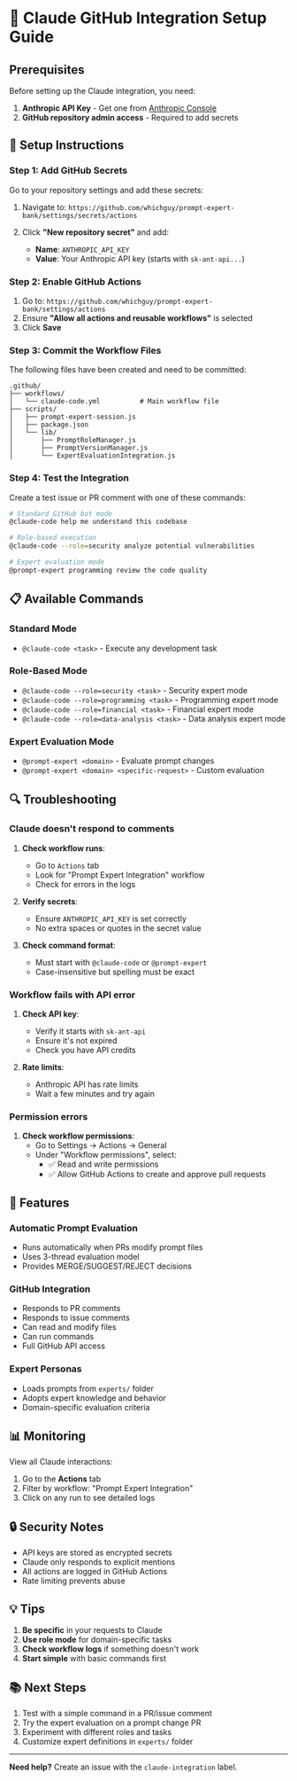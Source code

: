 # 🚀 Claude GitHub Integration Setup Guide

## Prerequisites

Before setting up the Claude integration, you need:

1. **Anthropic API Key** - Get one from [Anthropic Console](https://console.anthropic.com/)
2. **GitHub repository admin access** - Required to add secrets

## 🔧 Setup Instructions

### Step 1: Add GitHub Secrets

Go to your repository settings and add these secrets:

1. Navigate to: `https://github.com/whichguy/prompt-expert-bank/settings/secrets/actions`

2. Click **"New repository secret"** and add:

   - **Name**: `ANTHROPIC_API_KEY`
   - **Value**: Your Anthropic API key (starts with `sk-ant-api...`)

### Step 2: Enable GitHub Actions

1. Go to: `https://github.com/whichguy/prompt-expert-bank/settings/actions`
2. Ensure **"Allow all actions and reusable workflows"** is selected
3. Click **Save**

### Step 3: Commit the Workflow Files

The following files have been created and need to be committed:

```
.github/
├── workflows/
│   └── claude-code.yml          # Main workflow file
├── scripts/
│   ├── prompt-expert-session.js
│   ├── package.json
│   └── lib/
│       ├── PromptRoleManager.js
│       ├── PromptVersionManager.js
│       └── ExpertEvaluationIntegration.js
```

### Step 4: Test the Integration

Create a test issue or PR comment with one of these commands:

```bash
# Standard GitHub bot mode
@claude-code help me understand this codebase

# Role-based execution
@claude-code --role=security analyze potential vulnerabilities

# Expert evaluation mode
@prompt-expert programming review the code quality
```

## 📋 Available Commands

### Standard Mode
- `@claude-code <task>` - Execute any development task

### Role-Based Mode
- `@claude-code --role=security <task>` - Security expert mode
- `@claude-code --role=programming <task>` - Programming expert mode
- `@claude-code --role=financial <task>` - Financial expert mode
- `@claude-code --role=data-analysis <task>` - Data analysis expert mode

### Expert Evaluation Mode
- `@prompt-expert <domain>` - Evaluate prompt changes
- `@prompt-expert <domain> <specific-request>` - Custom evaluation

## 🔍 Troubleshooting

### Claude doesn't respond to comments

1. **Check workflow runs**: 
   - Go to `Actions` tab
   - Look for "Prompt Expert Integration" workflow
   - Check for errors in the logs

2. **Verify secrets**:
   - Ensure `ANTHROPIC_API_KEY` is set correctly
   - No extra spaces or quotes in the secret value

3. **Check command format**:
   - Must start with `@claude-code` or `@prompt-expert`
   - Case-insensitive but spelling must be exact

### Workflow fails with API error

1. **Check API key**:
   - Verify it starts with `sk-ant-api`
   - Ensure it's not expired
   - Check you have API credits

2. **Rate limits**:
   - Anthropic API has rate limits
   - Wait a few minutes and try again

### Permission errors

1. **Check workflow permissions**:
   - Go to Settings → Actions → General
   - Under "Workflow permissions", select:
     - ✅ Read and write permissions
     - ✅ Allow GitHub Actions to create and approve pull requests

## 🎯 Features

### Automatic Prompt Evaluation
- Runs automatically when PRs modify prompt files
- Uses 3-thread evaluation model
- Provides MERGE/SUGGEST/REJECT decisions

### GitHub Integration
- Responds to PR comments
- Responds to issue comments  
- Can read and modify files
- Can run commands
- Full GitHub API access

### Expert Personas
- Loads prompts from `experts/` folder
- Adopts expert knowledge and behavior
- Domain-specific evaluation criteria

## 📊 Monitoring

View all Claude interactions:
1. Go to the **Actions** tab
2. Filter by workflow: "Prompt Expert Integration"
3. Click on any run to see detailed logs

## 🔒 Security Notes

- API keys are stored as encrypted secrets
- Claude only responds to explicit mentions
- All actions are logged in GitHub Actions
- Rate limiting prevents abuse

## 💡 Tips

1. **Be specific** in your requests to Claude
2. **Use role mode** for domain-specific tasks
3. **Check workflow logs** if something doesn't work
4. **Start simple** with basic commands first

## 📚 Next Steps

1. Test with a simple command in a PR/issue comment
2. Try the expert evaluation on a prompt change PR
3. Experiment with different roles and tasks
4. Customize expert definitions in `experts/` folder

---

**Need help?** Create an issue with the `claude-integration` label.